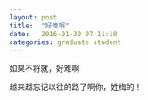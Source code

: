 ```yaml
---
layout: post
title:  "好难啊"
date:   2016-01-30 07:11:10
categories: graduate student
---
```


如果不将就，好难啊

越来越忘记以往的路了啊你，姓梅的！
